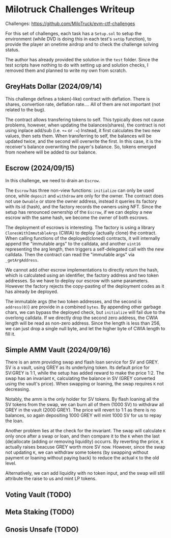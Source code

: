 # Milotruck Challenges Writeup

Challenges: https://github.com/MiloTruck/evm-ctf-challenges

For this set of challenges, each task has a `Setup.sol` to setup the environment (while DVD is doing this in each test's `setUp` function), to provide the player an onetime airdrop and to check the challenge solving status.

The author has already provided the solution in the `test` folder.
Since the test scripts have nothing to do with setting up and solution checks, I removed them and planned to write my own from scratch.

## GreyHats Dollar (2024/09/14)

This challenge defines a token(-like) contract with deflation.
There is shares, convertion rate, deflation rate.... All of them are not important (not related to the bug).

The contract allows transfering tokens to self.
This typically does not cause problems, however, when updating the balances(shares), the contract is not using inplace add/sub (i.e. `+=` or `-=`)
Instead, it first calculates the two new values, then sets them.
When transferring to self, the balances will be updated twice, and the second will overwrite the first.
In this case, it is the receiver's balance overwriting the payer's balance.
So, tokens emerged from nowhere will be added to our balance.

## Escrow (2024/09/15)

In this challenge, we need to drain an `Escrow`.

The `Escrow` has three non-view functions: `initialize` can only be used once, while `deposit` and `withdraw` are only for the owner.
The contract does not use `Ownable` or store the owner address, instead it queries its factory with its id (hash), and the factory records the owners using NFT.
Since the setup has renounced ownership of the `Escrow`, if we can deploy a new escrow with the same hash, we become the owner of both escrows.

The deployment of escrows is interesting.
The factory is using a library `ClonesWithImmutableArgs` (CWIA) to deploy (actually clone) the contract.
When calling functions of the deployed(cloned) contracts, it will internally append the "immutable args" to the calldata, and another `uint16` representing the arg length, then triggers a self-delegated call with the new calldata.
Then the contract can read the "immutable args" via `_getArgAddress`.

We cannot add other escrow implementations to directly return the hash, which is calculated using an identifier, the factory address and two token addresses.
So we have to deploy our escrow with same parameters.
However the factory rejects the copy-pasting of the deployment codes as it has already be deployed.

The immutable args (the two token addresses, and the second is `address(0)`) are provide in a combined `bytes`.
By appending other garbage chars, we can bypass the deployed check, but `initialize` will fail due to the overlong calldata.
If we directly drop the second zero address, the CWIA length will be read as non-zero address.
Since the length is less than 256, we can just drop a single null byte, and let the higher byte of CWIA length to fill it.

## Simple AMM Vault (2024/09/16)
There is an amm providing swap and flash loan service for SV and GREY.
SV is a vault, using GREY as its underlying token.
Its default price for SV:GREY is 1:1, while the setup has added reward to make the price 1:2.
The swap has an invariant `K`, calculating the balance in SV (GREY converted using the vault's price).
When swapping or loaning, the swap requires `K` not decreasing.

Notably, the amm is the only holder for SV tokens.
By flash loaning all the SV tokens from the swap, we can burn all of them (1000 SV) to withdraw all GREY in the vault (2000 GREY).
The price will revert to 1:1 as there is no balances, so again depositing 1000 GREY will mint 1000 SV for us to repay the loan.

Another problem lies at the check for the invariant.
The swap will calculate `K` only once after a swap or loan, and then compare it to the `K` when the last (de)allocate (adding or removing liquidity) occurrs.
By reverting the price, `K` actually raises beacuse GREY worth more SV now.
However, since the swap not updating `K`, we can withdraw some tokens (by swapping without payment or loaning without paying back) to reduce the actual `K` to the old level.

Alternatively, we can add liquidity with no token input, and the swap will still attribute the raise to us and mint LP tokens.

## Voting Vault (TODO)

## Meta Staking (TODO)

## Gnosis Unsafe (TODO)

